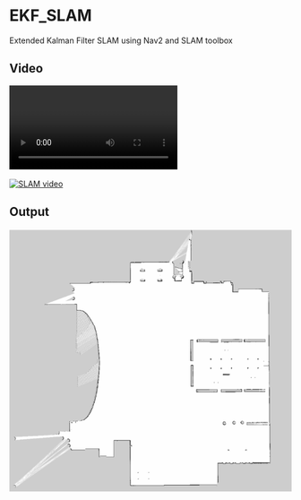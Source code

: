 # EKF_SLAM
Extended Kalman Filter SLAM using Nav2 and SLAM toolbox

## Video
![](videos/SLAM_1.mp4)

[![SLAM video](https://img.youtube.com/vi/YOUTUBE_VIDEO_ID_HERE/0.jpg)](https://youtu.be/PPQJWPzLy3U)

## Output
![](pictures/Map.png)
